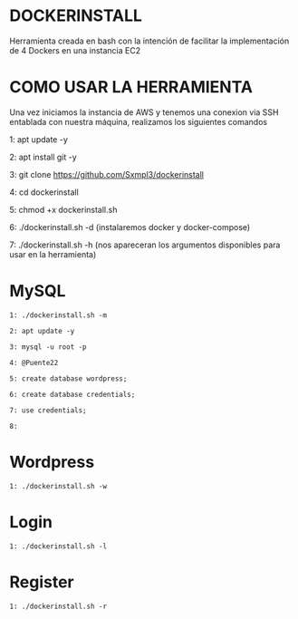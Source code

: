 # DOCKERINSTALL

Herramienta creada en bash con la intención de facilitar la implementación de 4 Dockers en una instancia EC2


# COMO USAR LA HERRAMIENTA

Una vez iniciamos la instancia de AWS y tenemos una conexion via SSH entablada con nuestra máquina, realizamos los siguientes comandos

  1: apt update -y
  
  2: apt install git -y

  3: git clone https://github.com/Sxmpl3/dockerinstall
  
  4: cd dockerinstall
  
  5: chmod +x dockerinstall.sh
  
  6: ./dockerinstall.sh -d (instalaremos docker y docker-compose)
  
  7: ./dockerinstall.sh -h (nos apareceran los argumentos disponibles para usar en la herramienta)

# MySQL

    1: ./dockerinstall.sh -m
  
    2: apt update -y 
  
    3: mysql -u root -p
  
    4: @Puente22
  
    5: create database wordpress;
  
    6: create database credentials;
  
    7: use credentials;
  
    8: 
  
  # Wordpress
  
    1: ./dockerinstall.sh -w
    
# Login
  
    1: ./dockerinstall.sh -l
    
# Register
  
    1: ./dockerinstall.sh -r
  
  
  
  
